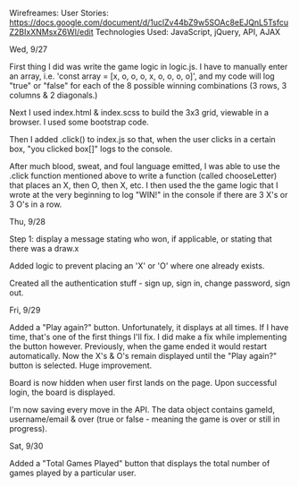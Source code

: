 Wirefreames:
User Stories:  https://docs.google.com/document/d/1uclZv44bZ9w5SOAc8eEJQnL5TsfcuZ2BIxXNMsxZ6WI/edit
Technologies Used:  JavaScript, jQuery, API, AJAX

Wed, 9/27

First thing I did was write the game logic in logic.js.  I have to manually enter an array, i.e. 'const array = [x, o, o, o, x, o, o, o, o]', and my code will log "true" or "false" for each of the 8 possible winning combinations (3 rows, 3 columns & 2 diagonals.)

Next I used index.html & index.scss to build the 3x3 grid, viewable in a browser.  I used some bootstrap code.

Then I added .click() to index.js so that, when the user clicks in a certain box, "you clicked box[]" logs to the console.

After much blood, sweat, and foul language emitted, I was able to use the .click function mentioned above to write a function (called chooseLetter) that places an X, then O, then X, etc.  I then used the the game logic that I wrote at the very beginning to log "WIN!" in the console if there are 3 X's or 3 O's in a row.


Thu, 9/28

Step 1: display a message stating who won, if applicable, or stating that there was a draw.x

Added logic to prevent placing an 'X' or 'O' where one already exists.

Created all the authentication stuff - sign up, sign in, change password, sign out.


Fri, 9/29

Added a "Play again?" button.  Unfortunately, it displays at all times.  If I have time, that's one of the first things I'll fix.  I did make a fix while implementing the button however.  Previously, when the game ended it would restart automatically.  Now the X's & O's remain displayed until the "Play again?" button is selected.  Huge improvement.

Board is now hidden when user first lands on the page.  Upon successful login, the board is displayed.

I'm now saving every move in the API.  The data object contains gameId, username/email & over (true or false - meaning the game is over or still in progress).


Sat, 9/30

Added a "Total Games Played" button that displays the total number of games played by a particular user.
